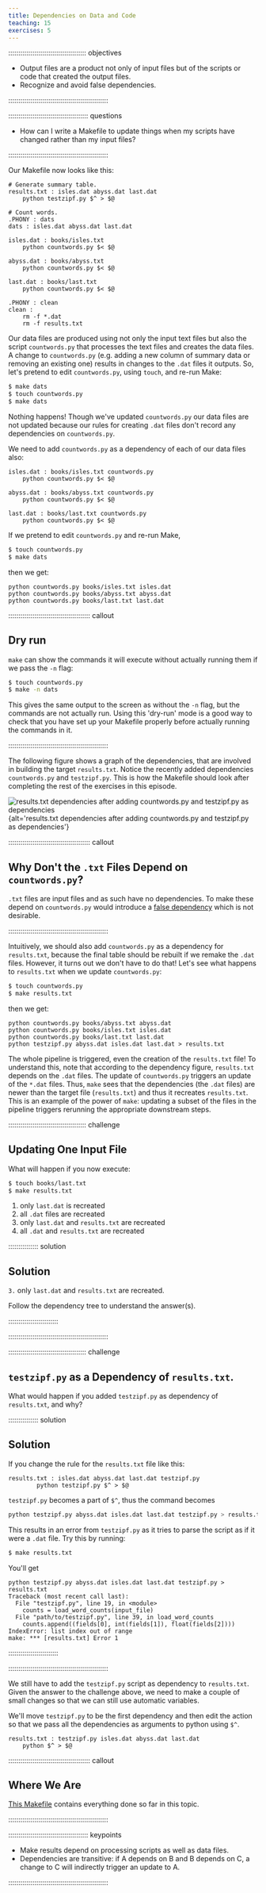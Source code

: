 ```yaml
---
title: Dependencies on Data and Code
teaching: 15
exercises: 5
---
```


::::::::::::::::::::::::::::::::::::::: objectives

- Output files are a product not only of input files but of the scripts or code that created the output files.
- Recognize and avoid false dependencies.

::::::::::::::::::::::::::::::::::::::::::::::::::

:::::::::::::::::::::::::::::::::::::::: questions

- How can I write a Makefile to update things when my scripts have changed rather than my input files?

::::::::::::::::::::::::::::::::::::::::::::::::::

Our Makefile now looks like this:

```make
# Generate summary table.
results.txt : isles.dat abyss.dat last.dat
	python testzipf.py $^ > $@

# Count words.
.PHONY : dats
dats : isles.dat abyss.dat last.dat

isles.dat : books/isles.txt
	python countwords.py $< $@

abyss.dat : books/abyss.txt
	python countwords.py $< $@

last.dat : books/last.txt
	python countwords.py $< $@

.PHONY : clean
clean :
	rm -f *.dat
	rm -f results.txt
```

Our data files are produced using not only the input text files but also the
script `countwords.py` that processes the text files and creates the
data files. A change to `countwords.py` (e.g. adding a new column of
summary data or removing an existing one) results in changes to the
`.dat` files it outputs. So, let's pretend to edit `countwords.py`,
using `touch`, and re-run Make:

```bash
$ make dats
$ touch countwords.py
$ make dats
```

Nothing happens! Though we've updated `countwords.py` our data files
are not updated because our rules for creating `.dat` files don't
record any dependencies on `countwords.py`.

We need to add `countwords.py` as a dependency of each of our
data files also:

```make
isles.dat : books/isles.txt countwords.py
	python countwords.py $< $@

abyss.dat : books/abyss.txt countwords.py
	python countwords.py $< $@

last.dat : books/last.txt countwords.py
	python countwords.py $< $@
```

If we pretend to edit `countwords.py` and re-run Make,

```bash
$ touch countwords.py
$ make dats
```

then we get:

```output
python countwords.py books/isles.txt isles.dat
python countwords.py books/abyss.txt abyss.dat
python countwords.py books/last.txt last.dat
```

:::::::::::::::::::::::::::::::::::::::::  callout

## Dry run

`make` can show the commands it will execute without actually running them if we pass the `-n` flag:

```bash
$ touch countwords.py
$ make -n dats
```

This gives the same output to the screen as without the `-n` flag, but the commands are not actually run. Using this 'dry-run' mode is a good way to check that you have set up your Makefile properly before actually running the commands in it.

::::::::::::::::::::::::::::::::::::::::::::::::::

The following figure shows a graph of the dependencies, that are
involved in building the target `results.txt`. Notice the recently
added dependencies `countwords.py` and `testzipf.py`.  This is how the
Makefile should look after completing the rest of the exercises
in this episode.

![](fig/04-dependencies.png "results.txt dependencies after adding countwords.py and testzipf.py as dependencies"){alt='results.txt dependencies after adding countwords.py and testzipf.py as dependencies'}

:::::::::::::::::::::::::::::::::::::::::  callout

## Why Don't the `.txt` Files Depend on `countwords.py`?

`.txt` files are input files and as such have no dependencies. To make these
depend on `countwords.py` would introduce a [false
dependency](../learners/reference.md#false-dependency) which is not desirable.


::::::::::::::::::::::::::::::::::::::::::::::::::

Intuitively, we should also add `countwords.py` as a dependency for
`results.txt`, because the final table should be rebuilt if we remake the
`.dat` files. However, it turns out we don't have to do that! Let's see what
happens to `results.txt` when we update `countwords.py`:

```bash
$ touch countwords.py
$ make results.txt
```

then we get:

```output
python countwords.py books/abyss.txt abyss.dat
python countwords.py books/isles.txt isles.dat
python countwords.py books/last.txt last.dat
python testzipf.py abyss.dat isles.dat last.dat > results.txt
```

The whole pipeline is triggered, even the creation of the
`results.txt` file! To understand this, note that according to the
dependency figure, `results.txt` depends on the `.dat` files. The
update of `countwords.py` triggers an update of the `*.dat`
files. Thus, `make` sees that the dependencies (the `.dat` files) are
newer than the target file (`results.txt`) and thus it recreates
`results.txt`. This is an example of the power of `make`: updating a
subset of the files in the pipeline triggers rerunning the appropriate
downstream steps.

:::::::::::::::::::::::::::::::::::::::  challenge

## Updating One Input File

What will happen if you now execute:

```bash
$ touch books/last.txt
$ make results.txt
```

1. only `last.dat` is recreated
2. all `.dat` files are recreated
3. only `last.dat` and `results.txt` are recreated
4. all `.dat` and `results.txt` are recreated

:::::::::::::::  solution

## Solution

`3.` only `last.dat` and `results.txt` are recreated.

Follow the dependency tree to understand the answer(s).



:::::::::::::::::::::::::

::::::::::::::::::::::::::::::::::::::::::::::::::

:::::::::::::::::::::::::::::::::::::::  challenge

## `testzipf.py` as a Dependency of `results.txt`.

What would happen if you added `testzipf.py` as dependency of `results.txt`, and why?

:::::::::::::::  solution

## Solution

If you change the rule for the `results.txt` file like this:

```make
results.txt : isles.dat abyss.dat last.dat testzipf.py
        python testzipf.py $^ > $@
```

`testzipf.py` becomes a part of `$^`, thus the command becomes

```bash
python testzipf.py abyss.dat isles.dat last.dat testzipf.py > results.txt
```

This results in an error from `testzipf.py` as it tries to parse the
script as if it were a `.dat` file. Try this by running:

```bash
$ make results.txt
```

You'll get

```error
python testzipf.py abyss.dat isles.dat last.dat testzipf.py > results.txt
Traceback (most recent call last):
  File "testzipf.py", line 19, in <module>
    counts = load_word_counts(input_file)
  File "path/to/testzipf.py", line 39, in load_word_counts
    counts.append((fields[0], int(fields[1]), float(fields[2])))
IndexError: list index out of range
make: *** [results.txt] Error 1
```

:::::::::::::::::::::::::

::::::::::::::::::::::::::::::::::::::::::::::::::

We still have to add the `testzipf.py` script as dependency to
`results.txt`.
Given the answer to the challenge above,
we need to make a couple of small changes so that we can still use automatic variables.

We'll move `testzipf.py` to be the first dependency and then edit the action
so that we pass all the dependencies as arguments to python using `$^`.

```make
results.txt : testzipf.py isles.dat abyss.dat last.dat
	python $^ > $@
```

:::::::::::::::::::::::::::::::::::::::::  callout

## Where We Are

[This Makefile](code/04-dependencies/Makefile)
contains everything done so far in this topic.


::::::::::::::::::::::::::::::::::::::::::::::::::

:::::::::::::::::::::::::::::::::::::::: keypoints

- Make results depend on processing scripts as well as data files.
- Dependencies are transitive: if A depends on B and B depends on C, a change to C will indirectly trigger an update to A.

::::::::::::::::::::::::::::::::::::::::::::::::::


